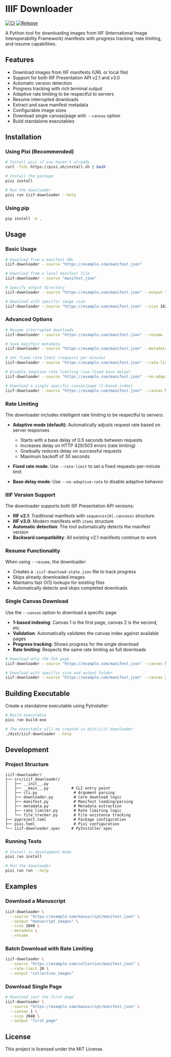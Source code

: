 # IIIF Downloader

[![CI](https://github.com/conradolandia/iiif-downloader/actions/workflows/ci.yml/badge.svg)](https://github.com/conradolandia/iiif-downloader/actions/workflows/ci.yml)
[![Release](https://github.com/conradolandia/iiif-downloader/actions/workflows/build-release.yml/badge.svg)](https://github.com/conradolandia/iiif-downloader/actions/workflows/build-release.yml)

A Python tool for downloading images from IIIF (International Image Interoperability Framework) manifests with progress tracking, rate limiting, and resume capabilities.

## Features

- Download images from IIIF manifests (URL or local file)
- Support for both IIIF Presentation API v2.1 and v3.0
- Automatic version detection
- Progress tracking with rich terminal output
- Adaptive rate limiting to be respectful to servers
- Resume interrupted downloads
- Extract and save manifest metadata
- Configurable image sizes
- Download single canvas/page with `--canvas` option
- Build standalone executables

## Installation

### Using Pixi (Recommended)

```bash
# Install pixi if you haven't already
curl -fsSL https://pixi.sh/install.sh | bash

# Install the package
pixi install

# Run the downloader
pixi run iiif-downloader --help
```

### Using pip

```bash
pip install -e .
```

## Usage

### Basic Usage

```bash
# Download from a manifest URL
iiif-downloader --source "https://example.com/manifest.json"

# Download from a local manifest file
iiif-downloader --source "manifest.json"

# Specify output directory
iiif-downloader --source "https://example.com/manifest.json" --output "my_images"

# Download with specific image size
iiif-downloader --source "https://example.com/manifest.json" --size 1024
```

### Advanced Options

```bash
# Resume interrupted downloads
iiif-downloader --source "https://example.com/manifest.json" --resume

# Save manifest metadata
iiif-downloader --source "https://example.com/manifest.json" --metadata

# Set fixed rate limit (requests per minute)
iiif-downloader --source "https://example.com/manifest.json" --rate-limit 30

# Disable adaptive rate limiting (use fixed base delay)
iiif-downloader --source "https://example.com/manifest.json" --no-adaptive-rate

# Download a single specific canvas/page (1-based index)
iiif-downloader --source "https://example.com/manifest.json" --canvas 5
```

### Rate Limiting

The downloader includes intelligent rate limiting to be respectful to servers:

- **Adaptive mode (default)**: Automatically adjusts request rate based on server responses
  - Starts with a base delay of 0.5 seconds between requests
  - Increases delay on HTTP 429/503 errors (rate limiting)
  - Gradually reduces delay on successful requests
  - Maximum backoff of 30 seconds

- **Fixed rate mode**: Use `--rate-limit` to set a fixed requests-per-minute limit
- **Base delay mode**: Use `--no-adaptive-rate` to disable adaptive behavior

### IIIF Version Support

The downloader supports both IIIF Presentation API versions:

- **IIIF v2.1**: Traditional manifests with `sequences[0].canvases` structure
- **IIIF v3.0**: Modern manifests with `items` structure
- **Automatic detection**: The tool automatically detects the manifest version
- **Backward compatibility**: All existing v2.1 manifests continue to work

### Resume Functionality

When using `--resume`, the downloader:
- Creates a `.iiif-download-state.json` file to track progress
- Skips already downloaded images
- Maintains fast O(1) lookups for existing files
- Automatically detects and skips completed downloads

### Single Canvas Download

Use the `--canvas` option to download a specific page:
- **1-based indexing**: Canvas 1 is the first page, canvas 2 is the second, etc.
- **Validation**: Automatically validates the canvas index against available pages
- **Progress tracking**: Shows progress for the single download
- **Rate limiting**: Respects the same rate limiting as full downloads

```bash
# Download only the 5th page
iiif-downloader --source "https://example.com/manifest.json" --canvas 5

# Download with specific size and output folder
iiif-downloader --source "https://example.com/manifest.json" --canvas 3 --size 2048 --output "page3"
```

## Building Executable

Create a standalone executable using PyInstaller:

```bash
# Build executable
pixi run build-exe

# The executable will be created in dist/iiif-downloader
./dist/iiif-downloader --help
```

## Development

### Project Structure

```
iiif-downloader/
├── src/iiif_downloader/
│   ├── __init__.py
│   ├── __main__.py          # CLI entry point
│   ├── cli.py                # Argument parsing
│   ├── downloader.py         # Core download logic
│   ├── manifest.py           # Manifest loading/parsing
│   ├── metadata.py           # Metadata extraction
│   ├── rate_limiter.py       # Rate limiting logic
│   └── file_tracker.py       # File existence tracking
├── pyproject.toml            # Package configuration
├── pixi.toml                 # Pixi configuration
└── iiif-downloader.spec     # PyInstaller spec
```

### Running Tests

```bash
# Install in development mode
pixi run install

# Run the downloader
pixi run run --help
```

## Examples

### Download a Manuscript

```bash
iiif-downloader \
  --source "https://example.com/manuscript/manifest.json" \
  --output "manuscript_images" \
  --size 2048 \
  --metadata \
  --resume
```

### Batch Download with Rate Limiting

```bash
iiif-downloader \
  --source "https://example.com/collection/manifest.json" \
  --rate-limit 20 \
  --output "collection_images"
```

### Download Single Page

```bash
# Download just the first page
iiif-downloader \
  --source "https://example.com/manuscript/manifest.json" \
  --canvas 1 \
  --size 2048 \
  --output "first_page"
```

## License

This project is licensed under the MIT License.
